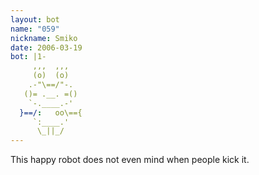 ```yaml
---
layout: bot
name: "059"
nickname: Smiko
date: 2006-03-19
bot: |1-
     ,,,  ,,,   
     (o)  (o)   
    .-"\==/"-.  
   ()= .__. =() 
    `-.____.-'  
  }==/:   oo\=={
     `:____.'   
      \_||_/    
---
```

This happy robot does not even mind when people kick it.